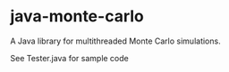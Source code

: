 # java-monte-carlo
A Java library for multithreaded Monte Carlo simulations.

See Tester.java for sample code
